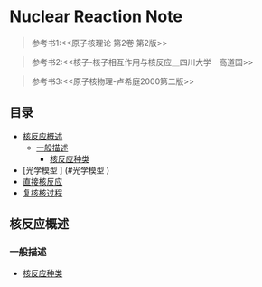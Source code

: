 # Nuclear Reaction Note 

> 参考书1:<<原子核理论 第2卷 第2版>>

> 参考书2:<<核子-核子相互作用与核反应＿四川大学　高道国>>

> 参考书3:<<原子核物理-卢希庭2000第二版>>



## 目录
- [核反应概述](#核反应概述)
  - [一般描述](#一般描述)
    - [核反应种类](#核反应种类)
- [光学模型 ] (#光学模型  )  
- [直接核反应](#直接核反应) 
- [复核核过程](#复核核过程) 

## 核反应概述
### 一般描述
* [核反应种类](https://github.com/Snailclimb/Java-Guide/blob/master/Java相关/Java基础知识.md)

